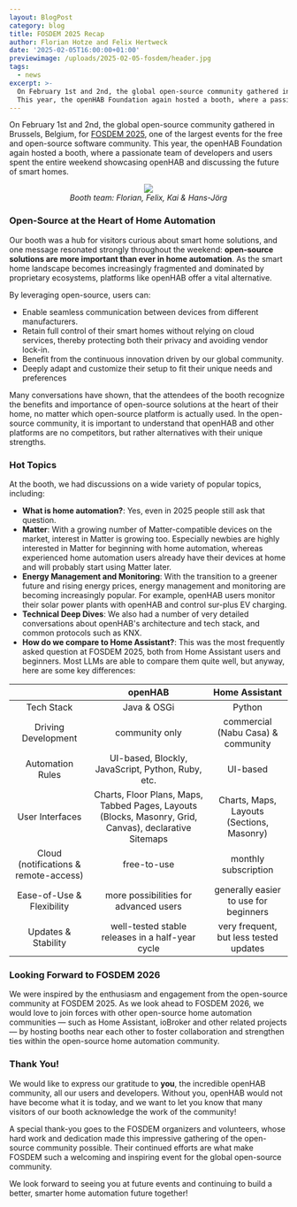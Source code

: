 ```yaml
---
layout: BlogPost
category: blog
title: FOSDEM 2025 Recap
author: Florian Hotze and Felix Hertweck
date: '2025-02-05T16:00:00+01:00'
previewimage: /uploads/2025-02-05-fosdem/header.jpg
tags:
  - news
excerpt: >-
  On February 1st and 2nd, the global open-source community gathered in Brussels, Belgium, for FOSDEM 2025, one of the largest events for the free and open-source software community.
  This year, the openHAB Foundation again hosted a booth, where a passionate team of developers and users spent the entire weekend showcasing openHAB and discussing the future of smart homes.
---
```

On February 1st and 2nd, the global open-source community gathered in Brussels, Belgium, for [FOSDEM 2025](https://fosdem.org/2025/), one of the largest events for the free and open-source software community.
This year, the openHAB Foundation again hosted a booth, where a passionate team of developers and users spent the entire weekend showcasing openHAB and discussing the future of smart homes.

<p align="center">
  <img style="max-width: 70%;" src="/uploads/2025-02-05-fosdem/team.webp"/>
  <br/>
  <i>Booth team: Florian, Felix, Kai & Hans-Jörg</i>
</p>


### Open-Source at the Heart of Home Automation

Our booth was a hub for visitors curious about smart home solutions, and one message resonated strongly throughout the weekend: **open-source solutions are more important than ever in home automation**.
As the smart home landscape becomes increasingly fragmented and dominated by proprietary ecosystems, platforms like openHAB offer a vital alternative.

By leveraging open-source, users can:

- Enable seamless communication between devices from different manufacturers.
- Retain full control of their smart homes without relying on cloud services, thereby protecting both their privacy and avoiding vendor lock-in.
- Benefit from the continuous innovation driven by our global community.
- Deeply adapt and customize their setup to fit their unique needs and preferences

Many conversations have shown, that the attendees of the booth recognize the benefits and importance of open-source solutions at the heart of their home,
no matter which open-source platform is actually used.
In the open-source community, it is important to understand that openHAB and other platforms are no competitors, but rather alternatives with their unique strengths.

### Hot Topics

At the booth, we had discussions on a wide variety of popular topics, including:

- **What is home automation?**: Yes, even in 2025 people still ask that question.
- **Matter**: With a growing number of Matter-compatible devices on the market, interest in Matter is growing too.
  Especially newbies are highly interested in Matter for beginning with home automation, whereas experienced home automation users already have their devices at home and will probably start using Matter later.
- **Energy Management and Monitoring**: With the transition to a greener future and rising energy prices, energy management and monitoring are becoming increasingly popular.
  For example, openHAB users monitor their solar power plants with openHAB and control sur-plus EV charging.
- **Technical Deep Dives**: We also had a number of very detailed conversations about openHAB's architecture and tech stack, and common protocols such as KNX.
- **How do we compare to Home Assistant?**: This was the most frequently asked question at FOSDEM 2025, both from Home Assistant users and beginners.
  Most LLMs are able to compare them quite well, but anyway, here are some key differences:

|                                       |                                                openHAB                                                 |              Home Assistant               |
|:-------------------------------------:|:------------------------------------------------------------------------------------------------------:|:-----------------------------------------:|
|              Tech Stack               |                                              Java & OSGi                                               |                  Python                   |
|          Driving Development          |                                             community only                                             |    commercial (Nabu Casa) & community     |
|           Automation Rules            |                           UI-based, Blockly, JavaScript, Python, Ruby, etc.                            |                 UI-based                  |
|            User Interfaces            | Charts, Floor Plans, Maps, Tabbed Pages, Layouts (Blocks, Masonry, Grid, Canvas), declarative Sitemaps | Charts, Maps, Layouts (Sections, Masonry) |
| Cloud (notifications & remote-access) |                                              free-to-use                                               |           monthly subscription            |
|       Ease-of-Use & Flexibility       |                                 more possibilities for advanced users                                  |   generally easier to use for beginners   |
|          Updates & Stability          |                            well-tested stable releases in a half-year cycle                            |  very frequent, but less tested updates   |


### Looking Forward to FOSDEM 2026

We were inspired by the enthusiasm and engagement from the open-source community at FOSDEM 2025.
As we look ahead to FOSDEM 2026, we would love to join forces with other open-source home automation communities —
such as Home Assistant, ioBroker and other related projects — by hosting booths near each other to foster collaboration and strengthen ties within the open-source home automation community.

### Thank You!

We would like to express our gratitude to **you**, the incredible openHAB community, all our users and developers.
Without you, openHAB would not have become what it is today, and we want to let you know that many visitors of our booth acknowledge the work of the community!

A special thank-you goes to the FOSDEM organizers and volunteers, whose hard work and dedication made this impressive gathering of the open-source community possible.
Their continued efforts are what make FOSDEM such a welcoming and inspiring event for the global open-source community.

We look forward to seeing you at future events and continuing to build a better, smarter home automation future together!
